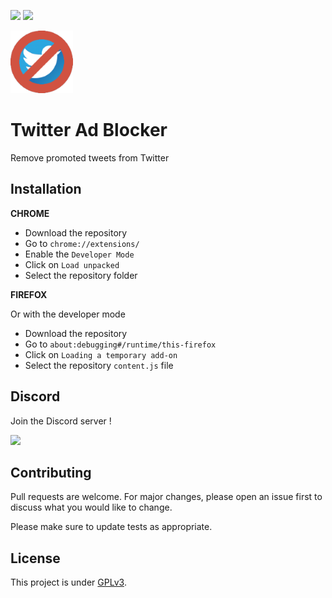 ![](https://www.codefactor.io/repository/github/darkempire78/twitter-ad-blocker/badge?style=for-the-badge) ![](https://img.shields.io/github/repo-size/Darkempire78/Twitter-Ad-Blocker?style=for-the-badge)

<img src="assets/icon128.png" width="100"/>

# Twitter Ad Blocker

Remove promoted tweets from Twitter

## Installation

**CHROME**
* Download the repository
* Go to `chrome://extensions/`
* Enable the `Developer Mode`
* Click on `Load unpacked`
* Select the repository folder

**FIREFOX**

Or with the developer mode
* Download the repository
* Go to `about:debugging#/runtime/this-firefox`
* Click on `Loading a temporary add-on`
* Select the repository `content.js` file

<!-- ## Features

<img src="" width="800"/>
<img src="" width="800"/> -->

## Discord

Join the Discord server !

[![](https://i.imgur.com/UfyvtOL.png)](https://discord.gg/sPvJmY7mcV)

## Contributing

Pull requests are welcome. For major changes, please open an issue first to discuss what you would like to change.

Please make sure to update tests as appropriate.


## License

This project is under [GPLv3](LICENSE).
